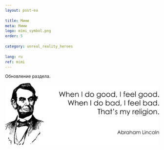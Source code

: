 ```yaml
---
layout: post-ea

title: Мими
meta: Мими
logo: mimi_symbol.png
order: 5

category: unreal_reality_heroes

lang: ru
ref: mimi
---
```


Обновление раздела.

<a data-fancybox="gallery" href="/img/programming/Lincoln.png"><img src="/img/programming/Lincoln.png" alt=""></a>

